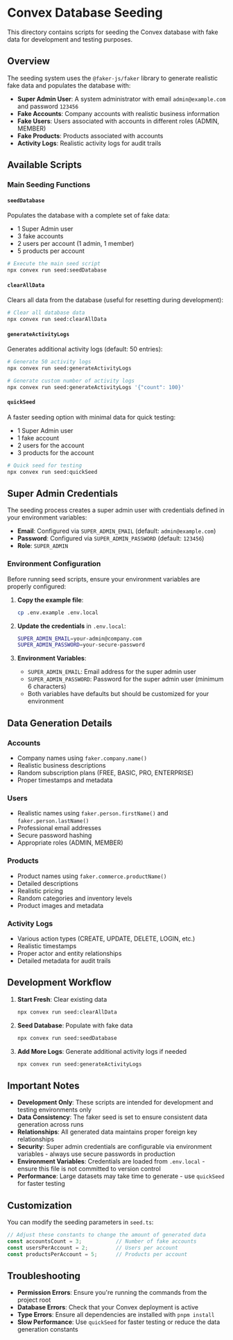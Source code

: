 # Convex Database Seeding

This directory contains scripts for seeding the Convex database with fake data for development and testing purposes.

## Overview

The seeding system uses the `@faker-js/faker` library to generate realistic fake data and populates the database with:

- **Super Admin User**: A system administrator with email `admin@example.com` and password `123456`
- **Fake Accounts**: Company accounts with realistic business information
- **Fake Users**: Users associated with accounts in different roles (ADMIN, MEMBER)
- **Fake Products**: Products associated with accounts
- **Activity Logs**: Realistic activity logs for audit trails

## Available Scripts

### Main Seeding Functions

#### `seedDatabase`
Populates the database with a complete set of fake data:
- 1 Super Admin user
- 3 fake accounts
- 2 users per account (1 admin, 1 member)
- 5 products per account

```bash
# Execute the main seed script
npx convex run seed:seedDatabase
```

#### `clearAllData`
Clears all data from the database (useful for resetting during development):

```bash
# Clear all database data
npx convex run seed:clearAllData
```

#### `generateActivityLogs`
Generates additional activity logs (default: 50 entries):

```bash
# Generate 50 activity logs
npx convex run seed:generateActivityLogs

# Generate custom number of activity logs
npx convex run seed:generateActivityLogs '{"count": 100}'
```

#### `quickSeed`
A faster seeding option with minimal data for quick testing:
- 1 Super Admin user
- 1 fake account
- 2 users for the account
- 3 products for the account

```bash
# Quick seed for testing
npx convex run seed:quickSeed
```

## Super Admin Credentials

The seeding process creates a super admin user with credentials defined in your environment variables:
- **Email**: Configured via `SUPER_ADMIN_EMAIL` (default: `admin@example.com`)
- **Password**: Configured via `SUPER_ADMIN_PASSWORD` (default: `123456`)
- **Role**: `SUPER_ADMIN`

### Environment Configuration

Before running seed scripts, ensure your environment variables are properly configured:

1. **Copy the example file**:
   ```bash
   cp .env.example .env.local
   ```

2. **Update the credentials** in `.env.local`:
   ```bash
   SUPER_ADMIN_EMAIL=your-admin@company.com
   SUPER_ADMIN_PASSWORD=your-secure-password
   ```

3. **Environment Variables**:
   - `SUPER_ADMIN_EMAIL`: Email address for the super admin user
   - `SUPER_ADMIN_PASSWORD`: Password for the super admin user (minimum 6 characters)
   - Both variables have defaults but should be customized for your environment

## Data Generation Details

### Accounts
- Company names using `faker.company.name()`
- Realistic business descriptions
- Random subscription plans (FREE, BASIC, PRO, ENTERPRISE)
- Proper timestamps and metadata

### Users
- Realistic names using `faker.person.firstName()` and `faker.person.lastName()`
- Professional email addresses
- Secure password hashing
- Appropriate roles (ADMIN, MEMBER)

### Products
- Product names using `faker.commerce.productName()`
- Detailed descriptions
- Realistic pricing
- Random categories and inventory levels
- Product images and metadata

### Activity Logs
- Various action types (CREATE, UPDATE, DELETE, LOGIN, etc.)
- Realistic timestamps
- Proper actor and entity relationships
- Detailed metadata for audit trails

## Development Workflow

1. **Start Fresh**: Clear existing data
   ```bash
   npx convex run seed:clearAllData
   ```

2. **Seed Database**: Populate with fake data
   ```bash
   npx convex run seed:seedDatabase
   ```

3. **Add More Logs**: Generate additional activity logs if needed
   ```bash
   npx convex run seed:generateActivityLogs
   ```

## Important Notes

- **Development Only**: These scripts are intended for development and testing environments only
- **Data Consistency**: The faker seed is set to ensure consistent data generation across runs
- **Relationships**: All generated data maintains proper foreign key relationships
- **Security**: Super admin credentials are configurable via environment variables - always use secure passwords in production
- **Environment Variables**: Credentials are loaded from `.env.local` - ensure this file is not committed to version control
- **Performance**: Large datasets may take time to generate - use `quickSeed` for faster testing

## Customization

You can modify the seeding parameters in `seed.ts`:

```typescript
// Adjust these constants to change the amount of generated data
const accountsCount = 3;           // Number of fake accounts
const usersPerAccount = 2;         // Users per account
const productsPerAccount = 5;      // Products per account
```

## Troubleshooting

- **Permission Errors**: Ensure you're running the commands from the project root
- **Database Errors**: Check that your Convex deployment is active
- **Type Errors**: Ensure all dependencies are installed with `pnpm install`
- **Slow Performance**: Use `quickSeed` for faster testing or reduce the data generation constants